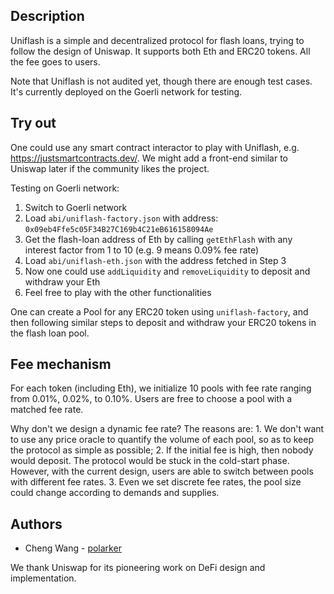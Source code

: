 ## Description

Uniflash is a simple and decentralized protocol for flash loans, trying to follow the design of Uniswap. It supports both Eth and ERC20 tokens. All the fee goes to users.

Note that Uniflash is not audited yet, though there are enough test cases. It's currently deployed on the Goerli network for testing.

## Try out

One could use any smart contract interactor to play with Uniflash, e.g. https://justsmartcontracts.dev/. We might add a front-end similar to Uniswap later if the community likes the project.

Testing on Goerli network:
1. Switch to Goerli network
2. Load `abi/uniflash-factory.json` with address: `0x09eb4Ffe5c05F34B27C169b4C21eB616158094Ae`
3. Get the flash-loan address of Eth by calling `getEthFlash` with any interest factor from 1 to 10 (e.g. 9 means 0.09% fee rate)
4. Load `abi/uniflash-eth.json` with the address fetched in Step 3
5. Now one could use `addLiquidity` and `removeLiquidity` to deposit and withdraw your Eth
6. Feel free to play with the other functionalities

One can create a Pool for any ERC20 token using `uniflash-factory`, and then following similar steps to deposit and withdraw your ERC20 tokens in the flash loan pool.

## Fee mechanism

For each token (including Eth), we initialize 10 pools with fee rate ranging from 0.01%, 0.02%, to 0.10%. Users are free to choose a pool with a matched fee rate.

Why don't we design a dynamic fee rate? The reasons are: 1. We don't want to use any price oracle to quantify the volume of each pool, so as to keep the protocol as simple as possible; 2. If the initial fee is high, then nobody would deposit. The protocol would be stuck in the cold-start phase. However, with the current design, users are able to switch between pools with different fee rates. 3. Even we set discrete fee rates, the pool size could change according to demands and supplies.

## Authors
* Cheng Wang - [polarker](https://twitter.com/wachmc)

We thank Uniswap for its pioneering work on DeFi design and implementation.